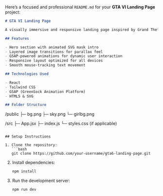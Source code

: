 Here’s a focused and professional `README.md` for your **GTA VI Landing Page** project:

```markdown
# GTA VI Landing Page

A visually immersive and responsive landing page inspired by Grand Theft Auto VI. This project highlights cinematic animations, layered visuals, and modern UI/UX using GSAP and React.

## Features

- Hero section with animated SVG mask intro
- Layered image transitions for parallax feel
- GSAP-powered animations for dynamic user interaction
- Responsive layout optimized for all devices
- Smooth mouse-tracking text movement

## Technologies Used

- React
- Tailwind CSS
- GSAP (GreenSock Animation Platform)
- HTML5 & SVG

## Folder Structure

```

/public
├─ bg.png
├─ sky.png
└─ girlbg.png

/src
├─ App.jsx
├─ index.js
└─ styles.css (if applicable)

````

## Setup Instructions

1. Clone the repository:
   ```bash
   git clone https://github.com/your-username/gta6-landing-page.git
````

2. Install dependencies:

   ```bash
   npm install
   ```
3. Run the development server:

   ```bash
   npm run dev
   ```

